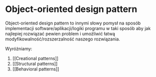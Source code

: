 # Object-oriented design pattern

Object-oriented design pattern to innymi słowy pomysł na sposób implementacji software/aplikacji/logiki programu w taki sposób aby jak najlepiej rozwiązać pewien problem i umożliwić łatwą modyfikowalność/rozszerzalność naszego rozwiązania.

Wyróżniamy:
1. [[Creational patterns]]
2. [[Structural patterns]]
3. [[Behavioral patterns]]